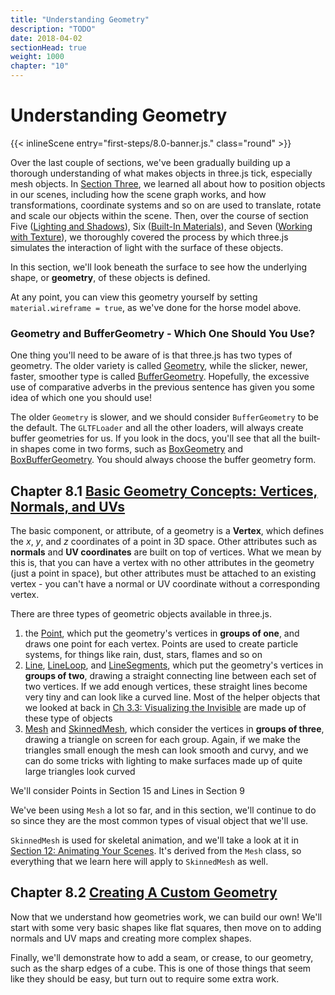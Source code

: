 ```yaml
---
title: "Understanding Geometry"
description: "TODO"
date: 2018-04-02
sectionHead: true
weight: 1000
chapter: "10"
---
```


# Understanding Geometry

{{< inlineScene entry="first-steps/8.0-banner.js." class="round" >}}

Over the last couple of sections, we've been gradually building up a thorough understanding of what makes objects in three.js tick, especially mesh objects. In [Section Three](/book/helpers-inheritance/), we learned all about how to position objects in our scenes, including how the scene graph works, and how transformations, coordinate systems and so on are used to translate, rotate and scale our objects within the scene. Then, over the course of section Five ([Lighting and Shadows](/book/lights-shadows/)), Six ([Built-In Materials](/book/materials/)), and Seven ([Working with Texture](/book/textures/)), we thoroughly covered the process by which three.js simulates the interaction of light with the surface of these objects.

In this section, we'll look beneath the surface to see how the underlying shape, or **geometry**, of these objects is defined.

At any point, you can view this geometry yourself by setting `material.wireframe = true`, as we've done for the horse model above.

### Geometry and BufferGeometry - Which One Should You Use?

One thing you'll need to be aware of is that three.js has two types of geometry. The older variety is called [Geometry](https://threejs.org/docs/#api/en/core/Geometry), while the slicker, newer, faster, smoother type is called [BufferGeometry](https://threejs.org/docs/#api/en/core/BufferGeometry). Hopefully, the excessive use of comparative adverbs in the previous sentence has given you some idea of which one you should use!

The older `Geometry` is slower, and we should consider `BufferGeometry` to be the default. The `GLTFLoader` and all the other loaders, will always create buffer geometries for us. If you look in the docs, you'll see that all the built-in shapes come in two forms, such as [BoxGeometry](https://threejs.org/docs/#api/en/geometries/BoxGeometry) and [BoxBufferGeometry](https://threejs.org/docs/#api/en/geometries/BoxBufferGeometry). You should always choose the buffer geometry form.

## Chapter 8.1 [Basic Geometry Concepts: Vertices, Normals, and UVs](/book/geometry/geometry-concepts/)

The basic component, or attribute, of a geometry is a **Vertex**, which defines the $x$, $y$, and $z$ coordinates of a point in 3D space. Other attributes such as **normals** and **UV coordinates** are built on top of vertices. What we mean by this is, that you can have a vertex with no other attributes in the geometry (just a point in space), but other attributes must be attached to an existing vertex - you can't have a normal or UV coordinate without a corresponding vertex.

There are three types of geometric objects available in three.js.

1. the [Point](https://threejs.org/docs/#api/en/objects/Points), which put the geometry's vertices in **groups of one**, and draws one point for each vertex. Points are used to create particle systems, for things like rain, dust, stars, flames and so on
2. [Line](https://threejs.org/docs/#api/en/objects/Line), [LineLoop](https://threejs.org/docs/#api/en/objects/LineLoop), and [LineSegments](https://threejs.org/docs/#api/en/objects/LineSegments), which put the geometry's vertices in **groups of two**, drawing a straight connecting line between each set of two vertices. If we add enough vertices, these straight lines become very tiny and can look like a curved line. Most of the helper objects that we looked at back in [Ch 3.3: Visualizing the Invisible](/book/helpers-inheritance/helpers/) are made up of these type of objects
3. [Mesh](https://threejs.org/docs/#api/en/objects/Mesh) and [SkinnedMesh](https://threejs.org/docs/#api/en/objects/SkinnedMesh), which consider the vertices in **groups of three**, drawing a triangle on screen for each group. Again, if we make the triangles small enough the mesh can look smooth and curvy, and we can do some tricks with lighting to make surfaces made up of quite large triangles look curved

We'll consider Points in Section 15 and Lines in Section 9

We've been using `Mesh` a lot so far, and in this section, we'll continue to do so since they are the most common types of visual object that we'll use.

`SkinnedMesh` is used for skeletal animation, and we'll take a look at it in [Section 12: Animating Your Scenes](/book/animation/). It's derived from the `Mesh` class, so everything that we learn here will apply to `SkinnedMesh` as well.

## Chapter 8.2 [Creating A Custom Geometry](/book/geometry/custom-geometry/)

Now that we understand how geometries work, we can build our own! We'll start with some very basic shapes like flat squares, then move on to adding normals and UV maps and creating more complex shapes.

Finally, we'll demonstrate how to add a seam, or crease, to our geometry, such as the sharp edges of a cube. This is one of those things that seem like they should be easy, but turn out to require some extra work.


